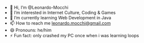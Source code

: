 - 👋 Hi, I’m @Leonardo-Mocchi
- 👀 I’m interested in Internet Culture, Coding & Games
- 🌱 I’m currently learning Web Development in Java
- 📫 How to reach me leonardo.mocchi@gmail.com
- 😄 Pronouns: he/him
- ⚡ Fun fact: only crashed my PC once when i was learning loops

<!---
Leonardo-Mocchi/Leonardo-Mocchi is a ✨ special ✨ repository because its `README.md` (this file) appears on your GitHub profile.
You can click the Preview link to take a look at your changes.
--->


<!--- - 💞️ I’m looking to collaborate on ... --->
